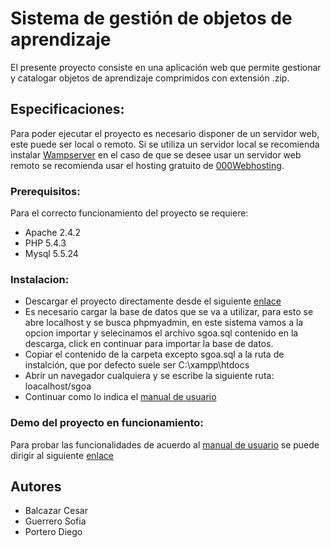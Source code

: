 # Sistema de gestión de objetos de aprendizaje

El presente proyecto consiste en una aplicación web que permite gestionar y catalogar objetos de aprendizaje comprimidos con extensión .zip.

## Especificaciones:

Para poder ejecutar el proyecto es necesario disponer de un servidor web, este puede ser local o remoto. Si se utiliza un servidor local se recomienda instalar [Wampserver](http://www.wampserver.es/) en el caso de que se desee usar un servidor web remoto se recomienda usar el hosting gratuito de [000Webhosting](https://www.000webhost.com/).

### Prerequisitos:
Para el correcto funcionamiento del proyecto se requiere:
* Apache 2.4.2
* PHP 5.4.3
* Mysql 5.5.24

### Instalacion:
* Descargar el proyecto directamente desde el siguiente [enlace](https://gitlab.com/Diego2525/sistemadegestiondeobjetosdeaprendizaje/-/archive/master/sistemadegestiondeobjetosdeaprendizaje-master.zip)
* Es necesario cargar la base de datos que se va a utilizar, para esto se abre localhost y se busca phpmyadmin, en este sistema vamos a la opcion importar y selecinamos el archivo sgoa.sql contenido en la descarga, click en continuar para importar la base de datos.
* Copiar el contenido de la carpeta excepto sgoa.sql a la ruta de instalción, que por defecto suele ser C:\xampp\htdocs 
* Abrir un navegador cualquiera y se escribe la siguiente ruta: loacalhost/sgoa
* Continuar como lo indica el [manual de usuario](https://raw.githubusercontent.com/Dayarenth/SistemaDeGestionDeObjetosDeAprendizaje/master/manual_de_usuario.pdf)

### Demo del proyecto en funcionamiento:
Para probar las funcionalidades de acuerdo al [manual de usuario](https://raw.githubusercontent.com/Dayarenth/SistemaDeGestionDeObjetosDeAprendizaje/master/manual_de_usuario.pdf) se puede dirigir al siguiente [enlace](http://jacr.000webhostapp.com/sgoa/)

## Autores
* Balcazar Cesar
* Guerrero Sofia
* Portero Diego

